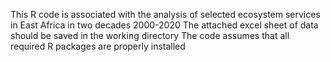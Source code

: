 This R code is associated with the analysis of selected ecosystem services in East Africa in two decades 2000-2020
The attached excel sheet of data should be saved in the working directory
The code assumes that all required R packages are properly installed
